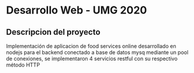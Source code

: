 #  Desarrollo Web - UMG 2020

## Descripcion del proyecto

Implementación de aplicacion de food services online desarrollado en nodejs para el backend conectado a base de datos mysq mediante un pool de conexiones, se implementaron 4 servicios restful con su respectivo método HTTP
